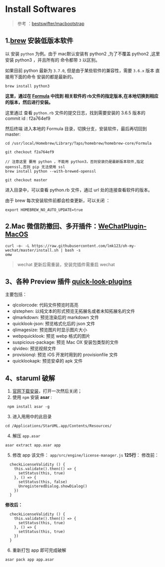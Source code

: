 
# Install Softwares

> 参考 ：[bestswifter/macbootstrap](https://github.com/bestswifter/macbootstrap)


## 1.[brew](https://brew.sh/) 安装低版本软件

以 安装 `python` 为例。由于 mac默认安装有 python2 ,为了不覆盖 python2 ,这里安装 python3 ，并且所有的 命令都带 `3` 以区别。

如果目前 python 最新为 `3.7.0`, 但是由于某些软件的兼容性，需要 `3.6.x` 版本 直接用下面的命令 安装的都是最新的。

```
brew install python3
```

**这里，通过在 [Formula](https://github.com/Homebrew/homebrew-core/blob/master/Formula/) 中找到 相关软件的 rb文件的指定版本,在本地切换到相应的版本，然后进行安装。**


这里通过 查看 `python.rb` 文件的提交日志，找到需要安装的 3.6.5 版本的 commit id :  f2a764ef9

然后终端 进入本地的 Formula 目录，切换分支，安装软件，最后再切回到master:

```
cd /usr/local/Homebrew/Library/Taps/homebrew/homebrew-core/Formula

git checkout f2a764ef9

// 注意这里 要用 python ，不能用 python3，否则安装仍是最新版本软件,指定openssl,否则 pip 无法使用 ssl
brew install python --with-brewed-openssl

git checkout master

```
进入目录中，可以查看 python.rb 文件，通过 url 处的连接查看软件的版本。


由于 brew 每次安装软件前都会检查更新，可以关闭 ：

```
export HOMEBREW_NO_AUTO_UPDATE=true
```

## 2.Mac 微信防撤回、多开插件：[WeChatPlugin-MacOS](https://github.com/TKkk-iOSer/WeChatPlugin-MacOS)

```
curl -o- -L https://raw.githubusercontent.com/lmk123/oh-my-wechat/master/install.sh | bash -s
omw

```

> wechat 更新后需重装，安装完插件需重启 wechat

## 3、各种 Preview 插件  [quick-look-plugins](https://github.com/sindresorhus/quick-look-plugins)

主要包括：
 - qlcolorcode: 代码文件预览时高亮
 - qlstephen: 以纯文本的形式预览无拓展名或者未知拓展名的文件
 - qlmarkdown: 预览渲染后的 markdown 文件
 - quicklook-json: 预览格式化后的 json 文件
 - qlimagesize: 预览图片时显示图片大小
 - webpquicklook: 预览 webp 格式的图片
 - suspicious-package: 预览 Mac OX 安装包类型的文件
 - qlvideo: 预览视频文件
 - provisionql: 预览 iOS 开发时用到的 provisionfile 文件
 - quicklookapk: 预览安卓的 apk 文件


## 4、staruml 破解

1. [官网下载安装](http://staruml.io/download)，打开一次然后关闭；
2.  使用 `npm` 安装 **asar** :
   ```
    npm install asar -g
   ```
3. 进入用用中的此目录
  ```
  cd /Applications/StarUML.app/Contents/Resources/
  ```
4. 解压 `app.asar` 
```
asar extract app.asar app 
```
5. 修改 app 该文件： `app/src/engine/license-manager.js` **125行**： 
修改前：

```
  checkLicenseValidity () {
    this.validate().then(() => {
      setStatus(this, true)
    }, () => {
      setStatus(this, false)
      UnregisteredDialog.showDialog()
    })
  }

```

**修改后：**

```
  checkLicenseValidity () {
    this.validate().then(() => {
      setStatus(this, true)
    }, () => {
      setStatus(this, true)
    })
  }

```

6. 重新打包 app 即可完成破解

```
asar pack app app.asar
```








